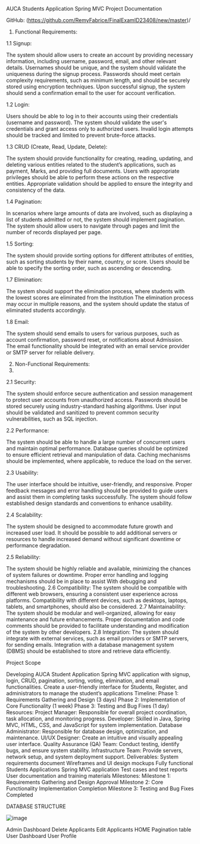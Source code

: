 AUCA Students Application Spring MVC Project 
              Documentation

GitHub: (https://github.com/RemyFabrice/FinalExamID23408/new/master)/ 

1. Functional Requirements:

1.1 Signup:
   
The system should allow users to create an account by providing necessary information, including username, password, email, and other relevant details.
Usernames should be unique, and the system should validate the uniqueness during the signup process.
Passwords should meet certain complexity requirements, such as minimum length, and should be securely stored using encryption techniques.
Upon successful signup, the system should send a confirmation email to the user for account verification.

1.2 Login:

Users should be able to log in to their accounts using their credentials (username and password).
The system should validate the user's credentials and grant access only to authorized users.
Invalid login attempts should be tracked and limited to prevent brute-force attacks.

1.3 CRUD (Create, Read, Update, Delete):

The system should provide functionality for creating, reading, updating, and deleting various entities related to the student’s applications, such as payment, Marks, and providing full documents.
Users with appropriate privileges should be able to perform these actions on the respective entities.
Appropriate validation should be applied to ensure the integrity and consistency of the data.

1.4 Pagination:

In scenarios where large amounts of data are involved, such as displaying a list of students admitted or not, the system should implement pagination.
The system should allow users to navigate through pages and limit the number of records displayed per page.

1.5 Sorting:

The system should provide sorting options for different attributes of entities, such as sorting students by their name, country, or score.
Users should be able to specify the sorting order, such as ascending or descending.

1.7 Elimination:

The system should support the elimination process, where students with the lowest scores are eliminated from the Institution
The elimination process may occur in multiple reasons, and the system should update the status of eliminated students accordingly.

1.8 Email:

The system should send emails to users for various purposes, such as account confirmation, password reset, or notifications about Admission.
The email functionality should be integrated with an email service provider or SMTP server for reliable delivery.

2. Non-Functional Requirements:
3. 
2.1 Security:
   
The system should enforce secure authentication and session management to protect user accounts from unauthorized access.
Passwords should be stored securely using industry-standard hashing algorithms.
User input should be validated and sanitized to prevent common security vulnerabilities, such as SQL injection.

2.2 Performance:

The system should be able to handle a large number of concurrent users and maintain optimal performance.
Database queries should be optimized to ensure efficient retrieval and manipulation of data.
Caching mechanisms should be implemented, where applicable, to reduce the load on the server.

2.3 Usability:

The user interface should be intuitive, user-friendly, and responsive.
Proper feedback messages and error handling should be provided to guide users and assist them in completing tasks successfully.
The system should follow established design standards and conventions to enhance usability.

2.4 Scalability:

The system should be designed to accommodate future growth and increased user load.
It should be possible to add additional servers or resources to handle increased demand without significant downtime or performance degradation.

2.5 Reliability:

The system should be highly reliable and available, minimizing the chances of system failures or downtime.
Proper error handling and logging mechanisms should be in place to assist
With debugging and troubleshooting.
2.6 Compatibility:
The system should be compatible with different web browsers, ensuring a consistent user experience across platforms.
Compatibility with different devices, such as desktops, laptops, tablets, and smartphones, should also be considered.
2.7 Maintainability:
The system should be modular and well-organized, allowing for easy maintenance and future enhancements.
Proper documentation and code comments should be provided to facilitate understanding and modification of the system by other developers.
2.8 Integration:
The system should integrate with external services, such as email providers or SMTP servers, for sending emails.
Integration with a database management system (DBMS) should be established to store and retrieve data efficiently.

Project Scope

Developing AUCA Student Application Spring MVC application with signup, login, CRUD, pagination, sorting, voting, elimination, and email functionalities.
Create a user-friendly interface for Students, Register, and administrators to manage the student’s applications
Timeline:
Phase 1: Requirements Gathering and Design (3 days)
Phase 2: Implementation of Core Functionality (1 week)
Phase 3: Testing and Bug Fixes (1 day)
Resources:
Project Manager: Responsible for overall project coordination, task allocation, and monitoring progress.
Developer: Skilled in Java, Spring MVC, HTML, CSS, and JavaScript for system implementation.
Database Administrator: Responsible for database design, optimization, and maintenance.
UI/UX Designer: Create an intuitive and visually appealing user interface.
Quality Assurance (QA) Team: Conduct testing, identify bugs, and ensure system stability.
Infrastructure Team: Provide servers, network setup, and system deployment support.
Deliverables:
System requirements document
Wireframes and UI design mockups
Fully functional Students Applications Spring MVC application
Test cases and test reports
User documentation and training materials
Milestones:
Milestone 1: Requirements Gathering and Design Approval
Milestone 2: Core Functionality Implementation Completion
Milestone 3: Testing and Bug Fixes Completed




















DATABASE STRUCTURE

 ![image](https://github.com/RemyFabrice/FinalExamID23408/assets/132410699/d6b9915f-7a1d-4ec5-87af-31fbb447a9e4)

Admin Dashboard
Delete Applicants
Edit Applicants
HOME
Pagination table
User Dashboard
User Profile
